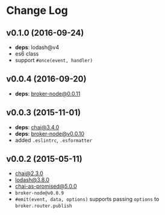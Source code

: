 # Change Log

## v0.1.0 (2016-09-24)
* **deps**: lodash@v4
* es6 class
* support `#once(event, handler)`

## v0.0.4 (2016-09-20)
* **deps**: broker-node@0.0.11

## v0.0.3 (2015-11-01)
* **deps**: chai@3.4.0
* **deps**: broker-node@v0.0.10
* added `.eslintrc`, `.esformatter`

## v0.0.2 (2015-05-11)
* chai@2.3.0
* lodash@3.8.0
* chai-as-promised@5.0.0
* `broker-node@v0.0.9`
* `#emit(event, data, options)` supports passing `options` to `broker.router.publish`
